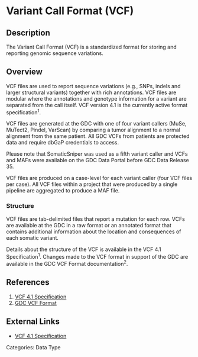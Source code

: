 # Variant Call Format (VCF) #

## Description ##
The Variant Call Format (VCF) is a standardized format for storing and reporting genomic sequence variations.

## Overview ##
VCF files are used to report sequence variations (e.g., SNPs, indels and larger structural variants) together with rich annotations. VCF files are modular where the annotations and genotype information for a variant are separated from the call itself. VCF version 4.1 is the currently active format specification<sup>1</sup>.

VCF files are generated at the GDC with one of four variant callers (MuSe, MuTect2, Pindel, VarScan) by comparing a tumor alignment to a normal alignment from the same patient. All GDC VCFs from patients are protected data and require dbGaP credentials to access.

Please note that SomaticSniper was used as a fifth variant caller and VCFs and MAFs were available on the GDC Data Portal before GDC Data Release 35.


VCF files are produced on a case-level for each variant caller (four VCF files per case). All VCF files within a project that were produced by a single pipeline are aggregated to produce a MAF file.  

### Structure ###

VCF files are tab-delimited files that report a mutation for each row. VCFs are available at the GDC in a raw format or an annotated format that contains additional information about the location and consequences of each somatic variant.

Details about the structure of the VCF is available in the VCF 4.1 Specification<sup>1</sup>. Changes made to the VCF format in support of the GDC are available in the GDC VCF Format documentation<sup>2</sup>.

## References ##
1. [VCF 4.1 Specification](https://samtools.github.io/hts-specs/VCFv4.1.pdf)
2. [GDC VCF Format](https://docs.gdc.cancer.gov/Data/File_Formats/VCF_Format/)

## External Links ##
* [VCF 4.1 Specification](https://samtools.github.io/hts-specs/VCFv4.1.pdf)

Categories: Data Type
